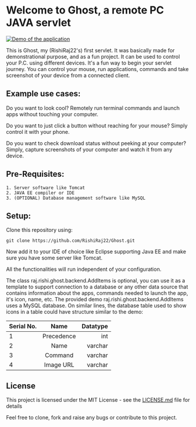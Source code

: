 # Welcome to Ghost, a remote PC JAVA servlet
[![Demo of the application](http://i3.ytimg.com/vi/qxdiHaoWSRw/hqdefault.jpg)](http://www.youtube.com/watch?v=qxdiHaoWSRw&t=5s)

This is Ghost, my (RishiRaj22's) first servlet. It was basically made for demonstrational purpose, and as a
fun project. It  can be used to control your P.C. using different devices. It's a fun way to begin your servlet journey. You can control your mouse, run applications, commands and take screenshot of your device from a connected client.

## Example use cases:

Do you want to look cool? Remotely run terminal commands and launch apps without touching your computer.

Do you want to just click a button without reaching for your mouse? Simply control it with your phone.

Do you want to check download status without peeking at your computer? Simply, capture screenshots of your computer and watch it from any device.

## Pre-Requisites:
```
1. Server software like Tomcat
2. JAVA EE compiler or IDE
3. (OPTIONAL) Database management software like MySQL
```

## Setup:
Clone this repository using: 
```
git clone https://github.com/RishiRaj22/Ghost.git
```
Now add it to your IDE of choice like Eclipse supporting Java EE and make sure you have some server like Tomcat.

All the functionalities will run independent of your configuration.

The class raj.rishi.ghost.backend.AddItems is optional, you can use it as a template to support
connection to a database or any other data source that contains information about the apps, commands
needed to launch the app, it's icon, name, etc.
The provided demo raj.rishi.ghost.backend.AddItems uses a MySQL database.
On similar lines, the database table used to show icons in a table could have structure similar to the demo:

| Serial No.    | Name        |Datatype |
| ------------- |:-------------:| -----:|
| 1     | Precedence| int |
| 2    | Name      | varchar |
| 3 | Command     | varchar |
| 4 | Image URL     | varchar |

## License
This project is licensed under the MIT License - see the [LICENSE.md](LICENSE.md) file for details

Feel free to clone, fork and raise any bugs or contribute to this project.
